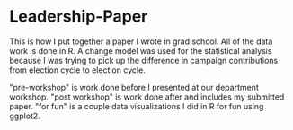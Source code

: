 Leadership-Paper
================

This is how I put together a paper I wrote in grad school. All of the data work is done in R. A change model was used 
for the statistical analysis because I was trying to pick up the difference in campaign contributions from election 
cycle to election cycle.

"pre-workshop" is work done before I presented at our department workshop. "post workshop" is work done after and 
includes my submitted paper. "for fun" is a couple data visualizations I did in R for fun using ggplot2.

